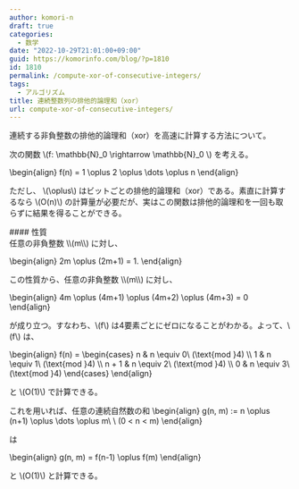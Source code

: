 ```yaml
---
author: komori-n
draft: true
categories:
  - 数学
date: "2022-10-29T21:01:00+09:00"
guid: https://komorinfo.com/blog/?p=1810
id: 1810
permalink: /compute-xor-of-consecutive-integers/
tags:
  - アルゴリズム
title: 連続整数列の排他的論理和（xor）
url: compute-xor-of-consecutive-integers/
---
```


連続する非負整数の排他的論理和（xor）を高速に計算する方法について。

次の関数 \\(f: \\mathbb{N}\_0 \\rightarrow \\mathbb{N}\_0 \\) を考える。

\\begin{align}
f(n) = 1 \\oplus 2 \\oplus \\dots \\oplus n
\\end{align}

ただし、 \\(\\oplus\\) はビットごとの排他的論理和（xor）である。素直に計算するなら \\(O(n)\\) の計算量が必要だが、実はこの関数は排他的論理和を一回も取らずに結果を得ることができる。

<div class="wp-block-vk-blocks-border-box vk_borderBox vk_borderBox-background-transparent is-style-vk_borderBox-style-solid-kado-tit-tab"><div class="vk_borderBox_title_container">#### 性質

</div><div class="vk_borderBox_body">任意の非負整数 \\(m\\) に対し、

\\begin{align}
2m \\oplus (2m+1) = 1.
\\end{align}

</div></div>この性質から、任意の非負整数 \\(m\\) に対し、

\\begin{align}
4m \\oplus (4m+1) \\oplus (4m+2) \\oplus (4m+3) = 0
\\end{align}

が成り立つ。すなわち、\\(f\\) は4要素ごとにゼロになることがわかる。よって、\\(f\\) は、

\\begin{align}
f(n) = \\begin{cases}
n &amp; n \\equiv 0\\ (\\text{mod }4) \\\\
1 &amp; n \\equiv 1\\ (\\text{mod }4) \\\\
n + 1 &amp; n \\equiv 2\\ (\\text{mod }4) \\\\
0 &amp; n \\equiv 3\\ (\\text{mod }4)
\\end{cases}
\\end{align}

と \\(O(1)\\) で計算できる。

これを用いれば、任意の連続自然数の和
\\begin{align}
g(n, m) := n \\oplus (n+1) \\oplus \\dots \\oplus m\\ \\ (0 &lt; n &lt; m)
\\end{align}

は

\\begin{align}
g(n, m) = f(n-1) \\oplus f(m)
\\end{align}

と \\(O(1)\\) と計算できる。
